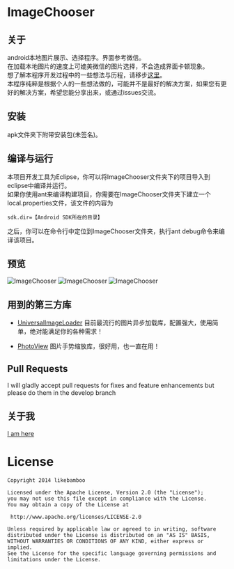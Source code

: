 ImageChooser
============
## 关于

android本地图片展示、选择程序。界面参考微信。   
在加载本地图片的速度上可媲美微信的图片选择，不会造成界面卡顿现象。   
想了解本程序开发过程中的一些想法与历程，请移步[这里](http://likebamboo.github.io/android/image/2014/04/28/image_chooser/)。  
本程序纯粹是根据个人的一些想法做的，可能并不是最好的解决方案，如果您有更好的解决方案，希望您能分享出来，或通过issues交流。

## 安装

apk文件夹下附带安装包(未签名)。

## 编译与运行

本项目开发工具为Eclipse，你可以将ImageChooser文件夹下的项目导入到eclipse中编译并运行。   
如果你使用ant来编译构建项目，你需要在ImageChooser文件夹下建立一个local.properties文件，该文件的内容为

    sdk.dir=【Android SDK所在的目录】   

之后，你可以在命令行中定位到ImageChooser文件夹，执行ant debug命令来编译该项目。

## 预览

![ImageChooser](https://raw.github.com/likebamboo/ImageChooser/master/screenCapture/device-2014-04-28-140839.png)
![ImageChooser](https://raw.github.com/likebamboo/ImageChooser/master/screenCapture/device-2014-04-28-140920.png)
![ImageChooser](https://raw.github.com/likebamboo/ImageChooser/master/screenCapture/device-2014-04-28-140943.png)

## 用到的第三方库
* [UniversalImageLoader](https://github.com/nostra13/Android-Universal-Image-Loader) 目前最流行的图片异步加载库，配置强大，使用简单，绝对能满足你的各种需求！

* [PhotoView](https://github.com/chrisbanes/PhotoView) 图片手势缩放库，很好用，也一直在用！

## Pull Requests
I will gladly accept pull requests for fixes and feature enhancements but please do them in the develop branch


## 关于我

[I am  here](http://likebamboo.github.io/about.html)

License
============

    Copyright 2014 likebamboo

	Licensed under the Apache License, Version 2.0 (the "License");
	you may not use this file except in compliance with the License.
	You may obtain a copy of the License at

     http://www.apache.org/licenses/LICENSE-2.0

	Unless required by applicable law or agreed to in writing, software
	distributed under the License is distributed on an "AS IS" BASIS,
	WITHOUT WARRANTIES OR CONDITIONS OF ANY KIND, either express or implied.
	See the License for the specific language governing permissions and
	limitations under the License.
